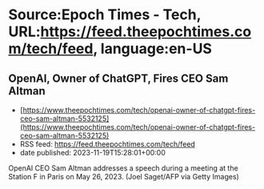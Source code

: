 # Source:Epoch Times - Tech, URL:https://feed.theepochtimes.com/tech/feed, language:en-US

## OpenAI, Owner of ChatGPT, Fires CEO Sam Altman
 - [https://www.theepochtimes.com/tech/openai-owner-of-chatgpt-fires-ceo-sam-altman-5532125](https://www.theepochtimes.com/tech/openai-owner-of-chatgpt-fires-ceo-sam-altman-5532125)
 - RSS feed: https://feed.theepochtimes.com/tech/feed
 - date published: 2023-11-19T15:28:01+00:00

OpenAI CEO Sam Altman addresses a speech during a meeting at the Station F in Paris on May 26, 2023. (Joel Saget/AFP via Getty Images)

